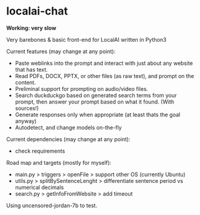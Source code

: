 # localai-chat

**Working: very slow**

Very barebones & basic front-end for LocalAI written in Python3

Current features (may change at any point):
- Paste weblinks into the prompt and interact with just about any website that has text.
- Read PDFs, DOCX, PPTX, or other files (as raw text), and prompt on the content.
- Preliminal support for prompting on audio/video files.
- Search duckduckgo based on generated search terms from your prompt, then answer your prompt based on what it found. (With sources!)
- Generate responses only when appropriate (at least thats the goal anyway)
- Autodetect, and change models on-the-fly


Current dependencies (may change at any point):
- check requirements


Road map and targets (mostly for myself):
- main.py > triggers > openFile > support other OS (currently Ubuntu)
- utils.py > splitBySentenceLenght > differentiate sentence period vs numerical decimals
- search.py > getInfoFromWebsite > add timeout


Using uncensored-jordan-7b to test.
